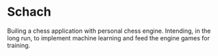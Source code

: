 # Schach

Builing a chess application with personal chess engine.
Intending, in the long run, to implement machine learning and feed the engine games for training. 
